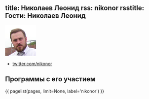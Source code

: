 title: Николаев Леонид
rss: nikonor
rsstitle: Гости: Николаев Леонид
---
![nikonor](/guests/nikonor/photo.jpg)

- [twitter.com/nikonor](http://twitter.com/nikonor)


## Программы с его участием

{{ pagelist(pages, limit=None, label='nikonor') }}
